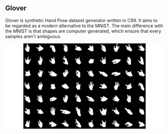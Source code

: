 ## Glover

Glover is synthetic Hand Pose dataset generator written in C99. It aims to be regarded as a modern alternative to the MNIST.
The main difference with the MNIST is that shapes are computer generated, which ensure that every samples aren't ambiguous.

<p align="center">
  <img src="https://github.com/Cryst4L/Glover/blob/main/hands.png"/>
</p>


